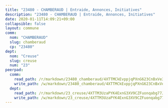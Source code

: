 ```yaml
---
title: "23480 - CHAMBERAUD | Entraide, Annonces, Initiatives"
description: "23480 - CHAMBERAUD | Entraide, Annonces, Initiatives"
date: 2020-01-11T14:09:21+09:00
collapsible: false
layout: commune
comm:
  nom: "CHAMBERAUD"
  slug: chamberaud
  cp: "23480"
dept:
  nom: "Creuse"
  slug: creuse
  num: "23"
peerpad:
  comm:
    read_path: /r/markdown/23480_chamberaud/4XTTMCkEvppjqPXnG623CnBxVe3LviL3LgBozn6XYsFATo7Zd
    write_path: /w/markdown/23480_chamberaud/4XTTMCkEvppjqPXnG623CnBxVe3LviL3LgBozn6XYsFATo7Zd-K3TgUbUeykeQu1p7p7iktAhadqW4mRbbD6QUzFD5RU5JutVT6gme39QAP81F4a2QNKu3ieKtKWyhHw8uoEvDfgxU8MgEk8Ly2GYtFFWgCT9DnLH8JQoEVmySRQiA8KqQwJGV73jH
  dept:
    read_path: /r/markdown/23_creuse/4XTTM3UzaPYK4ExnG3XV9CZFuonqabg77JTNiqvJ5MQS23jj7
    write_path: /w/markdown/23_creuse/4XTTM3UzaPYK4ExnG3XV9CZFuonqabg77JTNiqvJ5MQS23jj7-K3TgUKE86JxR4JSYXC5aZe6fqBSBprUrmaVFUW2jmdnpHS2xDyA3bckVFWgGTEWFg2GMkYcK4FztBw3HJgWqQMWmUjaPRWNNPUiVES6qbqTDLs9pxQ3uHzULq9XSj5J8FTp6MDn1
---
```


